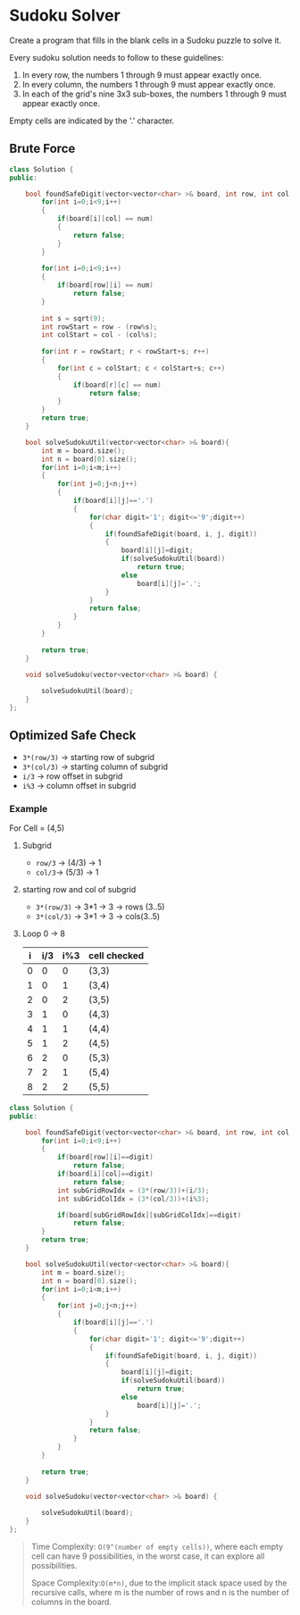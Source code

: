 # Sudoku Solver
Create a program that fills in the blank cells in a Sudoku puzzle to solve it.

Every sudoku solution needs to follow to these guidelines:

1) In every row, the numbers 1 through 9 must appear exactly once.
2) In every column, the numbers 1 through 9 must appear exactly once.
3) In each of the grid's nine 3x3 sub-boxes, the numbers 1 through 9 must appear exactly once.

Empty cells are indicated by the '.' character.

## Brute Force

```cpp
class Solution {
public:

    bool foundSafeDigit(vector<vector<char> >& board, int row, int col, char num){
        for(int i=0;i<9;i++)
        {
            if(board[i][col] == num)
            {
                return false;
            }
        }
        
        for(int i=0;i<9;i++)
        {
            if(board[row][i] == num)
                return false;
        }
        
        int s = sqrt(9);
        int rowStart = row - (row%s);        
        int colStart = col - (col%s);
        
        for(int r = rowStart; r < rowStart+s; r++)
        {
            for(int c = colStart; c < colStart+s; c++)
            {
                if(board[r][c] == num)
                    return false;
            }
        }
        return true;
    }

    bool solveSudokuUtil(vector<vector<char> >& board){
        int m = board.size();
        int n = board[0].size();
        for(int i=0;i<m;i++)
        {
            for(int j=0;j<n;j++)
            {
                if(board[i][j]=='.')
                {
                    for(char digit='1'; digit<='9';digit++)
                    {
                        if(foundSafeDigit(board, i, j, digit))
                        {
                            board[i][j]=digit;
                            if(solveSudokuUtil(board))
                                return true;
                            else 
                                board[i][j]='.';
                        }
                    }
                    return false;
                }
            }
        }
        
        return true;
    }

    void solveSudoku(vector<vector<char> >& board) {
    
        solveSudokuUtil(board);
    }
};
```





## Optimized Safe Check

- `3*(row/3)` → starting row of subgrid
- `3*(col/3)` → starting column of subgrid
- `i/3` → row offset in subgrid
- `i%3` → column offset in subgrid

### Example

For Cell = (4,5)

1. Subgrid
   - `row/3` -> (4/3) -> 1
   - `col/3`-> (5/3) -> 1
2. starting row and col of subgrid
   - `3*(row/3)` -> 3*1 -> 3 -> rows (3..5)
   - `3*(col/3)` -> 3*1 -> 3 -> cols(3..5)
3. Loop 0 -> 8
    
   | i | i/3 | i%3 | cell checked |
   |---|-----|-----|--------------|
   | 0 | 0   | 0   | (3,3)        |
   | 1 | 0   | 1   | (3,4)        |
   | 2 | 0   | 2   | (3,5)        |
   | 3 | 1   | 0   | (4,3)        |
   | 4 | 1   | 1   | (4,4)        |
   | 5 | 1   | 2   | (4,5)        |
   | 6 | 2   | 0   | (5,3)        |
   | 7 | 2   | 1   | (5,4)        |
   | 8 | 2   | 2   | (5,5)        |


```cpp
class Solution {
public:

    bool foundSafeDigit(vector<vector<char> >& board, int row, int col, char digit){
        for(int i=0;i<9;i++)
        {
            if(board[row][i]==digit)
                return false;
            if(board[i][col]==digit)
                return false;
            int subGridRowIdx = (3*(row/3))+(i/3);
            int subGridColIdx = (3*(col/3))+(i%3);

            if(board[subGridRowIdx][subGridColIdx]==digit)
                return false;
        }
        return true;
    }

    bool solveSudokuUtil(vector<vector<char> >& board){
        int m = board.size();
        int n = board[0].size();
        for(int i=0;i<m;i++)
        {
            for(int j=0;j<n;j++)
            {
                if(board[i][j]=='.')
                {
                    for(char digit='1'; digit<='9';digit++)
                    {
                        if(foundSafeDigit(board, i, j, digit))
                        {
                            board[i][j]=digit;
                            if(solveSudokuUtil(board))
                                return true;
                            else 
                                board[i][j]='.';
                        }
                    }
                    return false;
                }
            }
        }
        
        return true;
    }

    void solveSudoku(vector<vector<char> >& board) {
    
        solveSudokuUtil(board);
    }
};
```

> Time Complexity: `O(9^(number of empty cells))`, where each empty cell can have 9 possibilities, in the worst case, it can explore all possibilities.
> 
> Space Complexity:`O(m*n)`, due to the implicit stack space used by the recursive calls, where m is the number of rows and n is the number of columns in the board.